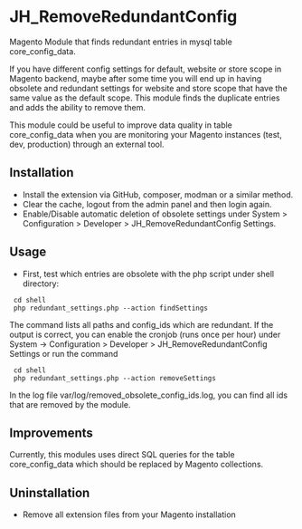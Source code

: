 # JH_RemoveRedundantConfig
Magento Module that finds redundant entries in mysql table core_config_data.


If you have different config settings for default, website or store scope in Magento backend, maybe after some time you will end up in having obsolete and redundant settings for website and store scope that have the same value as the default scope. This module finds the duplicate entries and adds the ability to remove them.

This module could be useful to improve data quality in table core_config_data when you are monitoring your Magento instances (test, dev, production) through an external tool.

## Installation
* Install the extension via GitHub, composer, modman or a similar method.
* Clear the cache, logout from the admin panel and then login again.
* Enable/Disable automatic deletion of obsolete settings under System > Configuration > Developer > JH_RemoveRedundantConfig Settings.

## Usage
* First, test which entries are obsolete with the php script under shell directory:
```
 cd shell 
 php redundant_settings.php --action findSettings
```
The command lists all paths and config_ids which are redundant. If the output is correct, you can enable the cronjob (runs once per hour) under System -> Configuration > Developer > JH_RemoveRedundantConfig Settings or run the command
```
 cd shell 
 php redundant_settings.php --action removeSettings
```
In the log file var/log/removed_obsolete_config_ids.log, you can find all ids that are removed by the module.

## Improvements 
Currently, this modules uses direct SQL queries for the table core_config_data which should be replaced by Magento collections.

## Uninstallation
 
 * Remove all extension files from your Magento installation


